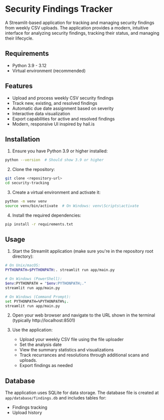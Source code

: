 # Security Findings Tracker

A Streamlit-based application for tracking and managing security findings from weekly CSV uploads. The application provides a modern, intuitive interface for analyzing security findings, tracking their status, and managing their lifecycle.

## Requirements

- Python 3.9 - 3.12
- Virtual environment (recommended)

## Features

- Upload and process weekly CSV security findings
- Track new, existing, and resolved findings
- Automatic due date assignment based on severity
- Interactive data visualization
- Export capabilities for active and resolved findings
- Modern, responsive UI inspired by hail.is

## Installation

1. Ensure you have Python 3.9 or higher installed:
```bash
python --version  # Should show 3.9 or higher
```

2. Clone the repository:
```bash
git clone <repository-url>
cd security-tracking
```

3. Create a virtual environment and activate it:
```bash
python -m venv venv
source venv/bin/activate  # On Windows: venv\Scripts\activate
```

4. Install the required dependencies:
```bash
pip install -r requirements.txt
```

## Usage

1. Start the Streamlit application (make sure you're in the repository root directory):
```bash
# On Unix/macOS:
PYTHONPATH=$PYTHONPATH:. streamlit run app/main.py

# On Windows (PowerShell):
$env:PYTHONPATH = "$env:PYTHONPATH;."
streamlit run app/main.py

# On Windows (Command Prompt):
set PYTHONPATH=%PYTHONPATH%;.
streamlit run app/main.py
```

2. Open your web browser and navigate to the URL shown in the terminal (typically http://localhost:8501)

3. Use the application:
   - Upload your weekly CSV file using the file uploader
   - Set the analysis date
   - View the summary statistics and visualizations
   - Track recurrances and resolutions through additional scans and uploads.
   - Export findings as needed

## Database

The application uses SQLite for data storage. The database file is created at `app/database/findings.db` and includes tables for:
- Findings tracking
- Upload history
